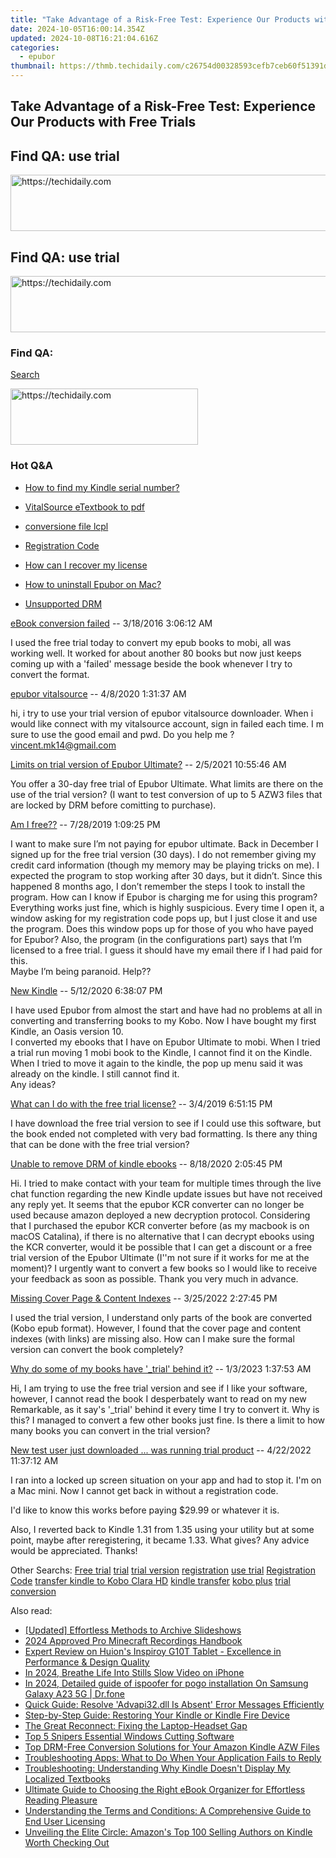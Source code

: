 ```yaml
---
title: "Take Advantage of a Risk-Free Test: Experience Our Products with Free Trials"
date: 2024-10-05T16:00:14.354Z
updated: 2024-10-08T16:21:04.616Z
categories:
  - epubor
thumbnail: https://thmb.techidaily.com/c26754d00328593cefb7ceb60f51391dcd2a8dd934a3e89af40244a078e590d9.jpg
---
```


## Take Advantage of a Risk-Free Test: Experience Our Products with Free Trials

## Find QA: use trial

<!-- affiliate ads begin -->
<a href="https://ephamedtechinc.pxf.io/c/5597632/2137201/26400" target="_top" id="2137201">
  <img src="//a.impactradius-go.com/display-ad/26400-2137201" border="0" alt="https://techidaily.com" width="728" height="90"/>
</a>
<img height="0" width="0" src="https://ephamedtechinc.pxf.io/i/5597632/2137201/26400" style="position:absolute;visibility:hidden;" border="0" />
<!-- affiliate ads end -->

## Find QA: use trial

<!-- affiliate ads begin -->
<a href="https://appsumo.8odi.net/c/5597632/2144281/7443" target="_top" id="2144281">
  <img src="//a.impactradius-go.com/display-ad/7443-2144281" border="0" alt="https://techidaily.com" width="728" height="90"/>
</a>
<img height="0" width="0" src="https://appsumo.8odi.net/i/5597632/2144281/7443" style="position:absolute;visibility:hidden;" border="0" />
<!-- affiliate ads end -->

### Find QA:

[Search](http://www.epubor.com/Search.aspx?SystemID=46 "Find QA") 

<!-- affiliate ads begin -->
<a href="https://aligracehair.sjv.io/c/5597632/2016129/19272" target="_top" id="2016129">
  <img src="//a.impactradius-go.com/display-ad/19272-2016129" border="0" alt="https://techidaily.com" width="300" height="90"/>
</a>
<img height="0" width="0" src="https://aligracehair.sjv.io/i/5597632/2016129/19272" style="position:absolute;visibility:hidden;" border="0" />
<!-- affiliate ads end -->

### Hot Q&A

* [How to find my Kindle serial number?](https://tools.techidaily.com/epubor/products/)
* [VitalSource eTextbook to pdf](https://tools.techidaily.com/epubor/products/)
* [conversione file lcpl](https://tools.techidaily.com/epubor/products/)
* [Registration Code](https://tools.techidaily.com/epubor/products/)

* [How can I recover my license](https://tools.techidaily.com/epubor/products/)
* [How to uninstall Epubor on Mac?](https://tools.techidaily.com/epubor/products/)
* [Unsupported DRM](https://tools.techidaily.com/epubor/products/)

[eBook conversion failed](https://tools.techidaily.com/epubor/products/) \-- 3/18/2016 3:06:12 AM 

I used the free trial today to convert my epub books to mobi, all was working well. It worked for about another 80 books but now just keeps coming up with a 'failed' message beside the book whenever I try to convert the format.

[epubor vitalsource](https://tools.techidaily.com/epubor/products/) \-- 4/8/2020 1:31:37 AM 

hi, i try to use your trial version of epubor vitalsource downloader. When i would like connect with my vitalsource account, sign in failed each time. I m sure to use the good email and pwd. Do you help me ? vincent.mk14@gmail.com

[Limits on trial version of Epubor Ultimate?](https://tools.techidaily.com/epubor/ultimate/) \-- 2/5/2021 10:55:46 AM 

You offer a 30-day free trial of Epubor Ultimate. What limits are there on the use of the trial version? (I want to test conversion of up to 5 AZW3 files that are locked by DRM before comitting to purchase).

[Am I free??](https://tools.techidaily.com/epubor/products/) \-- 7/28/2019 1:09:25 PM 

I want to make sure I’m not paying for epubor ultimate. Back in December I signed up for the free trial version (30 days). I do not remember giving my credit card information (though my memory may be playing tricks on me). I expected the program to stop working after 30 days, but it didn’t. Since this happened 8 months ago, I don’t remember the steps I took to install the program. How can I know if Epubor is charging me for using this program? Everything works just fine, which is highly suspicious. Every time I open it, a window asking for my registration code pops up, but I just close it and use the program. Does this window pops up for those of you who have payed for Epubor? Also, the program (in the configurations part) says that I’m licensed to a free trial. I guess it should have my email there if I had paid for this.  
 Maybe I’m being paranoid. Help??

[New Kindle](https://tools.techidaily.com/epubor/products/) \-- 5/12/2020 6:38:07 PM 

 I have used Epubor from almost the start and have had no problems at all in converting and transferring books to my Kobo. Now I have bought my first Kindle, an Oasis version 10.  
 I converted my ebooks that I have on Epubor Ultimate to mobi. When I tried a trial run moving 1 mobi book to the Kindle, I cannot find it on the Kindle. When I tried to move it again to the kindle, the pop up menu said it was already on the kindle. I still cannot find it.  
 Any ideas? 

[What can I do with the free trial license?](https://tools.techidaily.com/epubor/products/) \-- 3/4/2019 6:51:15 PM 

I have download the free trial version to see if I could use this software, but the book ended not completed with very bad formatting. Is there any thing that can be done with the free trial version?

[Unable to remove DRM of kindle ebooks](https://tools.techidaily.com/epubor/products/) \-- 8/18/2020 2:05:45 PM 

Hi. I tried to make contact with your team for multiple times through the live chat function regarding the new Kindle update issues but have not received any reply yet. It seems that the epubor KCR converter can no longer be used because amazon deployed a new decryption protocol. Considering that I purchased the epubor KCR converter before (as my macbook is on macOS Catalina), if there is no alternative that I can decrypt ebooks using the KCR converter, would it be possible that I can get a discount or a free trial version of the Epubor Ultimate (I''m not sure if it works for me at the moment)? I urgently want to convert a few books so I would like to receive your feedback as soon as possible. Thank you very much in advance. 

[Missing Cover Page & Content Indexes](https://tools.techidaily.com/epubor/products/) \-- 3/25/2022 2:27:45 PM 

I used the trial version, I understand only parts of the book are converted (Kobo epub format). However, I found that the cover page and content indexes (with links) are missing also. How can I make sure the formal version can convert the book completely?

[Why do some of my books have '\_trial' behind it?](https://tools.techidaily.com/epubor/products/) \-- 1/3/2023 1:37:53 AM 

Hi, I am trying to use the free trial version and see if I like your software, however, I cannot read the book I desperbately want to read on my new Remarkable, as it say's '\_trial' behind it every time I try to convert it. Why is this? I managed to convert a few other books just fine. Is there a limit to how many books you can convert in the trial version?

[New test user just downloaded ... was running trial product](https://tools.techidaily.com/epubor/products/) \-- 4/22/2022 11:37:12 AM 

I ran into a locked up screen situation on your app and had to stop it. I'm on a Mac mini. Now I cannot get back in without a registration code.

 I'd like to know this works before paying $29.99 or whatever it is.

 Also, I reverted back to Kindle 1.31 from 1.35 using your utility but at some point, maybe after reregistering, it became 1.33\. What gives? Any advice would be appreciated. Thanks!

 Other Searchs: [Free trial](https://tools.techidaily.com/epubor/products/) [trial](https://tools.techidaily.com/epubor/products/) [trial version](https://tools.techidaily.com/epubor/products/) [registration](https://tools.techidaily.com/epubor/products/) [use trial](https://tools.techidaily.com/epubor/products/) [Registration Code](https://tools.techidaily.com/epubor/products/) [transfer kindle to Kobo Clara HD](https://tools.techidaily.com/epubor/transfer/) [kindle transfer](https://tools.techidaily.com/epubor/transfer/) [kobo plus](https://tools.techidaily.com/epubor/products/) [trial conversion](https://tools.techidaily.com/epubor/products/)

<ins class="adsbygoogle"
     style="display:block"
     data-ad-format="autorelaxed"
     data-ad-client="ca-pub-7571918770474297"
     data-ad-slot="1223367746"></ins>

<ins class="adsbygoogle"
     style="display:block"
     data-ad-client="ca-pub-7571918770474297"
     data-ad-slot="8358498916"
     data-ad-format="auto"
     data-full-width-responsive="true"></ins>

<span class="atpl-alsoreadstyle">Also read:</span>
<div><ul>
<li><a href="https://desktop-recording.techidaily.com/updated-effortless-methods-to-archive-slideshows/"><u>[Updated] Effortless Methods to Archive Slideshows</u></a></li>
<li><a href="https://screen-activity-recording.techidaily.com/2024-approved-pro-minecraft-recordings-handbook/"><u>2024 Approved Pro Minecraft Recordings Handbook</u></a></li>
<li><a href="https://buynow-info.techidaily.com/expert-review-on-huions-inspiroy-g10t-tablet-excellence-in-performance-and-design-quality/"><u>Expert Review on Huion's Inspiroy G10T Tablet - Excellence in Performance & Design Quality</u></a></li>
<li><a href="https://screen-capture.techidaily.com/in-2024-breathe-life-into-stills-slow-video-on-iphone/"><u>In 2024, Breathe Life Into Stills Slow Video on iPhone</u></a></li>
<li><a href="https://android-pokemon-go.techidaily.com/in-2024-detailed-guide-of-ispoofer-for-pogo-installation-on-samsung-galaxy-a23-5g-drfone-by-drfone-virtual-android/"><u>In 2024, Detailed guide of ispoofer for pogo installation On Samsung Galaxy A23 5G | Dr.fone</u></a></li>
<li><a href="https://technical-tips.techidaily.com/quick-guide-resolve-advapi32dll-is-absent-error-messages-efficiently/"><u>Quick Guide: Resolve 'Advapi32.dll Is Absent' Error Messages Efficiently</u></a></li>
<li><a href="https://discover-answers.techidaily.com/step-by-step-guide-restoring-your-kindle-or-kindle-fire-device/"><u>Step-by-Step Guide: Restoring Your Kindle or Kindle Fire Device</u></a></li>
<li><a href="https://common-error.techidaily.com/the-great-reconnect-fixing-the-laptop-headset-gap/"><u>The Great Reconnect: Fixing the Laptop-Headset Gap</u></a></li>
<li><a href="https://screen-capture.techidaily.com/top-5-snipers-essential-windows-cutting-software/"><u>Top 5 Snipers Essential Windows Cutting Software</u></a></li>
<li><a href="https://discover-answers.techidaily.com/top-drm-free-conversion-solutions-for-your-amazon-kindle-azw-files/"><u>Top DRM-Free Conversion Solutions for Your Amazon Kindle AZW Files</u></a></li>
<li><a href="https://discover-answers.techidaily.com/troubleshooting-apps-what-to-do-when-your-application-fails-to-reply/"><u>Troubleshooting Apps: What to Do When Your Application Fails to Reply</u></a></li>
<li><a href="https://discover-answers.techidaily.com/troubleshooting-understanding-why-kindle-doesnt-display-my-localized-textbooks/"><u>Troubleshooting: Understanding Why Kindle Doesn't Display My Localized Textbooks</u></a></li>
<li><a href="https://discover-answers.techidaily.com/ultimate-guide-to-choosing-the-right-ebook-organizer-for-effortless-reading-pleasure/"><u>Ultimate Guide to Choosing the Right eBook Organizer for Effortless Reading Pleasure</u></a></li>
<li><a href="https://discover-answers.techidaily.com/understanding-the-terms-and-conditions-a-comprehensive-guide-to-end-user-licensing/"><u>Understanding the Terms and Conditions: A Comprehensive Guide to End User Licensing</u></a></li>
<li><a href="https://discover-answers.techidaily.com/unveiling-the-elite-circle-amazons-top-100-selling-authors-on-kindle-worth-checking-out/"><u>Unveiling the Elite Circle: Amazon's Top 100 Selling Authors on Kindle Worth Checking Out</u></a></li>
</ul></div>


